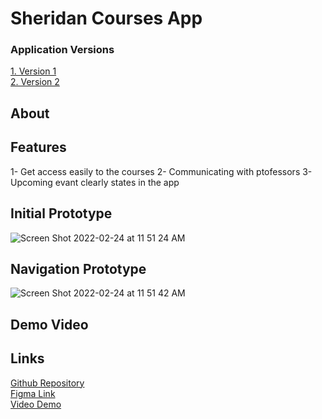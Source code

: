 # Sheridan Courses App

<h3>Application Versions </h3>

<a href="https://www.figma.com/file/yZ8A3qCsRz968mbaCHx9vN/Untitled?node-id=0%3A1">1. Version 1</a> <br>
<a href="https://www.figma.com/file/N7Ax5OZHyuanLsAleBo4Pn/Sheridan-Course-App-V2?node-id=0%3A1">2. Version 2</a> 

<h2>About</h2>

<h2>Features</h2>
1- Get access easily to the courses 
2- Communicating with ptofessors
3- Upcoming evant clearly states in the app



<h2>Initial Prototype</h2>

![Screen Shot 2022-02-24 at 11 51 24 AM](https://user-images.githubusercontent.com/68449449/155569985-fa8a7c16-2657-4842-a0e6-7ee47a2ac2e1.png)
<br>
<h2>Navigation Prototype</h2>

![Screen Shot 2022-02-24 at 11 51 42 AM](https://user-images.githubusercontent.com/68449449/155569978-74178aee-40ff-4132-b9dd-b7a36537beb2.png)



<h2>Demo Video </h2>


<h2>Links</h2>
<a href="https://www.figma.com/file/yZ8A3qCsRz968mbaCHx9vN/Untitled?node-id=0%3A1">Github Repository</a> <br>
<a href="https://www.figma.com/file/N7Ax5OZHyuanLsAleBo4Pn/Sheridan-Course-App-V2?node-id=0%3A1">Figma Link</a> <br>
<a href="https://www.figma.com/file/yZ8A3qCsRz968mbaCHx9vN/Untitled?node-id=0%3A1">Video Demo</a> <br>
